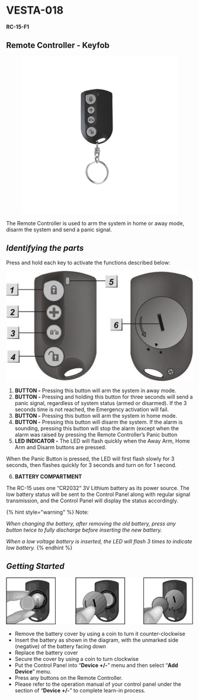 # VESTA-018

**RC-15-F1**

## **Remote Controller - Keyfob**

<figure><img src=".gitbook/assets/image (15).png" alt=""><figcaption></figcaption></figure>

The Remote Controller is used to arm the system in home or away mode, disarm the system and send a panic signal.

## _**Identifying the parts**_

Press and hold each key to activate the functions described below:

![](<.gitbook/assets/1 (30).jpeg>)

1. **BUTTON -** Pressing this button will arm the system in away mode.
2. **BUTTON -** Pressing and holding this button for three seconds will send a panic signal, regardless of system status (armed or disarmed). If the 3 seconds time is not reached, the Emergency activation will fail.
3. **BUTTON -** Pressing this button will arm the system in home mode.
4. &#x20;**BUTTON -** Pressing this button will disarm the system. If the alarm is sounding, pressing this button will stop the alarm (except when the alarm was raised by pressing the Remote Controller’s Panic button
5. **LED INDICATOR -** The LED will flash quickly when the Away Arm, Home Arm and Disarm buttons are pressed.

When the Panic Button is pressed, the LED will first flash slowly for 3 seconds, then flashes quickly for 3 seconds and turn on for 1 second.

6. **BATTERY COMPARTMENT**

The RC-15 uses one “CR2032” 3V Lithium battery as its power source. The low battery status will be sent to the Control Panel along with regular signal transmission, and the Control Panel will display the status accordingly.

{% hint style="warning" %}
Note:

_When changing the battery, after removing the old battery, press any button twice to fully discharge before inserting the new battery._

_When a low voltage battery is inserted, the LED will flash 3 times to indicate low battery._
{% endhint %}

## _**Getting Started**_

![](<.gitbook/assets/5 (38).png>)

* Remove the battery cover by using a coin to turn it counter-clockwise
* Insert the battery as shown in the diagram, with the unmarked side (negative) of the battery facing down
* Replace the battery cover
* Secure the cover by using a coin to turn clockwise
* Put the Control Panel into “**Device +/-**” menu and then select “**Add Device**” menu.
* Press any buttons on the Remote Controller.
* Please refer to the operation manual of your control panel under the section of “**Device +/-**” to complete learn-in process.
